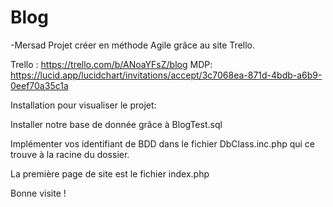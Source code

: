 # Blog
-Mersad
Projet créer en méthode Agile grâce au site Trello.

Trello : https://trello.com/b/ANoaYFsZ/blog
MDP: https://lucid.app/lucidchart/invitations/accept/3c7068ea-871d-4bdb-a6b9-0eef70a35c1a

Installation pour visualiser le projet:

Installer notre base de donnée grâce à BlogTest.sql

Implémenter vos identifiant de BDD dans le fichier DbClass.inc.php qui ce trouve à la racine du dossier.

La première page de  site est le fichier index.php

Bonne visite !
